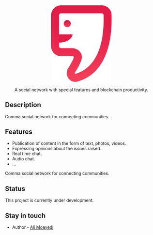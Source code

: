 <p align="center">
  <img src="./public/comma-logo.png" width="200" alt="Nest Logo" />
</p>

  <p align="center">A social network with special features and blockchain productivity.</p>

## Description

Comma social network for connecting communities.

## Features
- Publication of content in the form of text, photos, videos.
- Expressing opinions about the issues raised.
- Real time chat.
- Audio chat.
- ...

Comma social network for connecting communities.

## Status
<p>This project is currently under development.</p>

## Stay in touch

- Author - [Ali Moayedi](https://t.me/alim1381)
